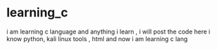 # learning_c
i am learning c language and anything i learn , i will post the code here
i know python, kali linux tools , html and now i am learning c lang
